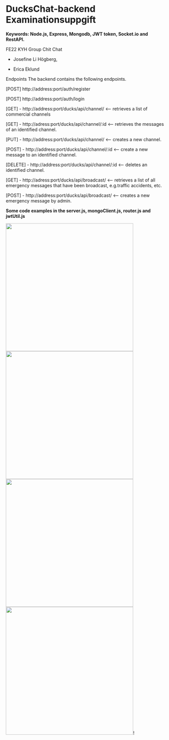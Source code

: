 # DucksChat-backend Examinationsuppgift 
**Keywords: Node.js, Express, Mongodb, JWT token, Socket.io and RestAPI.**

FE22 KYH Group Chit Chat

* Josefine Li Högberg,

* Erica Eklund

Endpoints
The backend contains the following endpoints. 

[POST] http://address:port/auth/register

[POST] http://address:port/auth/login

[GET] - http://address:port/ducks/api/channel/ <-- retrieves a list of commercial channels

[GET] - http://adress:port/ducks/api/channel/:id <-- retrieves the messages of an identified channel.

[PUT] - http://address:port/ducks/api/channel/ <-- creates a new channel. 

[POST] - http://address:port/ducks/api/channel/:id <-- create a new message to an identified channel.

[DELETE] - http://address:port/ducks/api/channel/:id <-- deletes an identified channel.

[GET] - http://adress:port/ducks/api/broadcast/ <-- retrieves a list of all emergency messages that have been broadcast, e.g.traffic accidents, etc. 

[POST] - http://address:port/ducks/api/broadcast/ <-- creates a new emergency message by admin.

**Some code examples in the server.js, mongoClient.js, router.js and jwtUtil.js**

<img width="400" src="https://user-images.githubusercontent.com/97985695/232014401-972f5a2d-310d-49de-8987-702d604b5458.png">
<img width="400" src="https://user-images.githubusercontent.com/97985695/232014497-3c2d0f0e-e7c0-474a-a577-6e28a60d9cb9.png">
<img width="400" src="https://user-images.githubusercontent.com/97985695/232014518-16ee9981-9277-4e6c-9145-9e87688ed48a.png">
<img width="400" src="https://user-images.githubusercontent.com/97985695/232015099-b98a2e98-15c7-4cd6-b405-84d23d025b89.png">!


